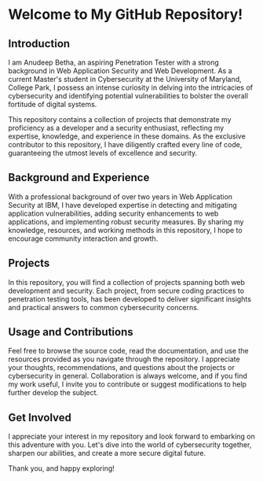 # Welcome to My GitHub Repository!

## Introduction

I am Anudeep Betha, an aspiring Penetration Tester with a strong background in Web Application Security and Web Development. As a current Master's student in Cybersecurity at the University of Maryland, College Park, I possess an intense curiosity in delving into the intricacies of cybersecurity and identifying potential vulnerabilities to bolster the overall fortitude of digital systems.

This repository contains a collection of projects that demonstrate my proficiency as a developer and a security enthusiast, reflecting my expertise, knowledge, and experience in these domains. As the exclusive contributor to this repository, I have diligently crafted every line of code, guaranteeing the utmost levels of excellence and security.

## Background and Experience

With a professional background of over two years in Web Application Security at IBM, I have developed expertise in detecting and mitigating application vulnerabilities, adding security enhancements to web applications, and implementing robust security measures. By sharing my knowledge, resources, and working methods in this repository, I hope to encourage community interaction and growth.

## Projects

In this repository, you will find a collection of projects spanning both web development and security. Each project, from secure coding practices to penetration testing tools, has been developed to deliver significant insights and practical answers to common cybersecurity concerns.

## Usage and Contributions

Feel free to browse the source code, read the documentation, and use the resources provided as you navigate through the repository. I appreciate your thoughts, recommendations, and questions about the projects or cybersecurity in general. Collaboration is always welcome, and if you find my work useful, I invite you to contribute or suggest modifications to help further develop the subject.

## Get Involved

I appreciate your interest in my repository and look forward to embarking on this adventure with you. Let's dive into the world of cybersecurity together, sharpen our abilities, and create a more secure digital future.

Thank you, and happy exploring!


<!---
anudeepbetha98/anudeepbetha98 is a ✨ special ✨ repository because its `README.md` (this file) appears on your GitHub profile.
You can click the Preview link to take a look at your changes.
--->
